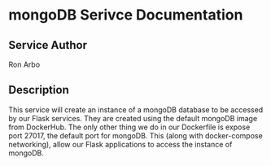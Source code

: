 # mongoDB Serivce Documentation

## Service Author
Ron Arbo

## Description
This service will create an instance of a mongoDB database to be accessed by our Flask services. They are created using the default mongoDB image from DockerHub. The only other thing we do in our Dockerfile is expose port 27017, the default port for mongoDB. This (along with docker-compose networking), allow our Flask applications to access the instance of mongoDB. 